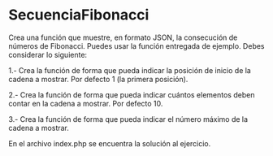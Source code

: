 # SecuenciaFibonacci

Crea una función que muestre, en formato JSON, la consecución de números de Fibonacci. Puedes usar la función entregada de ejemplo. Debes considerar lo siguiente:

1.- Crea la función de forma que pueda indicar la posición de inicio de la cadena a mostrar. Por defecto 1 (la primera posición).

2.- Crea la función de forma que pueda indicar cuántos elementos deben contar en la cadena a mostrar. Por defecto 10.

3.- Crea la función de forma que pueda indicar el número máximo de la cadena a mostrar.

En el archivo index.php se encuentra la solución al ejercicio.
